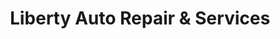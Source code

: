 ---
title: "Liberty Auto Repair & Services"
url: /hillsboro/liberty-auto-repair-and-services/
shop: car repair
---